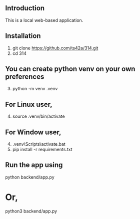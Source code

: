 ## Introduction
This is a local web-based application.

## Installation
1. git clone https://github.com/ts42a/314.git
2. cd 314
## You can create python venv on your own preferences
3. python -m venv .venv
## For Linux user,
4. source .venv/bin/activate       
## For Window user,
4. .venv\Scripts\activate.bat
5. pip install -r requirements.txt  

## Run the app using
python backend/app.py
# Or,
python3 backend/app.py 

